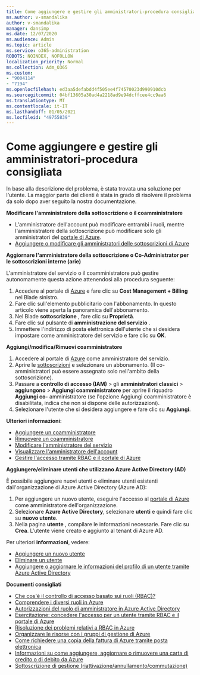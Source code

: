 ```yaml
---
title: Come aggiungere e gestire gli amministratori-procedura consigliata
ms.author: v-smandalika
author: v-smandalika
manager: dansimp
ms.date: 12/07/2020
ms.audience: Admin
ms.topic: article
ms.service: o365-administration
ROBOTS: NOINDEX, NOFOLLOW
localization_priority: Normal
ms.collection: Adm_O365
ms.custom:
- "9004114"
- "7194"
ms.openlocfilehash: ed3aa5defabdd4f505ee4f74570023d990910dcb
ms.sourcegitcommit: 04bf13605a30ad4a2218ad9e94dcffcee4cc9aa6
ms.translationtype: MT
ms.contentlocale: it-IT
ms.lasthandoff: 01/05/2021
ms.locfileid: "49755839"
---
```

# <a name="how-to-add-and-manage-administrators---recommended-steps"></a>Come aggiungere e gestire gli amministratori-procedura consigliata

In base alla descrizione del problema, è stata trovata una soluzione per l'utente. La maggior parte dei clienti è stata in grado di risolvere il problema da solo dopo aver seguito la nostra documentazione.

**Modificare l'amministratore della sottoscrizione o il coamministratore**

- L'amministratore dell'account può modificare entrambi i ruoli, mentre l'amministratore della sottoscrizione può modificare solo gli amministratori del [portale di Azure](https://ms.portal.azure.com/#home).
- [Aggiungere o modificare gli amministratori delle sottoscrizioni di Azure](https://docs.microsoft.com/azure/cost-management-billing/manage/add-change-subscription-administrator)

**Aggiornare l'amministratore della sottoscrizione o Co-Administrator per le sottoscrizioni interne (arie)**

L'amministratore del servizio o il coamministratore può gestire autonomamente questa azione attenendosi alla procedura seguente:

1. Accedere al portale di [Azure](https://ms.portal.azure.com/#home) e fare clic su **Cost Management + Billing** nel Blade sinistro.
2. Fare clic sull'elemento pubblicitario con l'abbonamento. In questo articolo viene aperta la panoramica dell'abbonamento.
3. Nel Blade **sottoscrizione** , fare clic su **Proprietà**. 
4. Fare clic sul pulsante di **amministrazione del servizio** .
5. Immettere l'indirizzo di posta elettronica dell'utente che si desidera impostare come amministratore del servizio e fare clic su **OK**.

**Aggiungi/modifica/Rimuovi coamministratore**

1. Accedere al portale di [Azure](https://ms.portal.azure.com/#home) come amministratore del servizio.
2. Aprire le [sottoscrizioni](https://ms.portal.azure.com/#blade/Microsoft_Azure_Billing/SubscriptionsBlade) e selezionare un abbonamento. (Il co-amministratori può essere assegnato solo nell'ambito della sottoscrizione).
3. Passare a **controllo di accesso (IAM)**  >  gli **amministratori classici**  >  **aggiungono**  >  **Aggiungi coamministratore** per aprire il riquadro **Aggiungi co-** amministratore (se l'opzione Aggiungi coamministratore è disabilitata, indica che non si dispone delle autorizzazioni).
4. Selezionare l'utente che si desidera aggiungere e fare clic su **Aggiungi**.

**Ulteriori informazioni:**
- [Aggiungere un coamministratore](https://docs.microsoft.com/azure/role-based-access-control/classic-administrators)
- [Rimuovere un coamministratore](https://docs.microsoft.com/azure/role-based-access-control/classic-administrators)
- [Modificare l'amministratore del servizio](https://docs.microsoft.com/azure/role-based-access-control/classic-administrators)
- [Visualizzare l'amministratore dell'account](https://docs.microsoft.com/azure/role-based-access-control/classic-administrators)
- [Gestire l'accesso tramite RBAC e il portale di Azure](https://docs.microsoft.com/azure/role-based-access-control/role-assignments-portal)

**Aggiungere/eliminare utenti che utilizzano Azure Active Directory (AD)**

È possibile aggiungere nuovi utenti o eliminare utenti esistenti dall'organizzazione di Azure Active Directory (Azure AD):

1. Per aggiungere un nuovo utente, eseguire l'accesso al [portale di Azure](https://ms.portal.azure.com/#home) come amministratore dell'organizzazione.
2. Selezionare **Azure Active Directory**, selezionare **utenti** e quindi fare clic su **nuovo utente**.
3. Nella pagina **utente** , compilare le informazioni necessarie. Fare clic su **Crea**. L'utente viene creato e aggiunto al tenant di Azure AD.

Per ulteriori **informazioni**, vedere:

- [Aggiungere un nuovo utente](https://docs.microsoft.com/azure/active-directory/fundamentals/add-users-azure-active-directory)
- [Eliminare un utente](https://docs.microsoft.com/azure/active-directory/fundamentals/add-users-azure-active-directory)
- [Aggiungere o aggiornare le informazioni del profilo di un utente tramite Azure Active Directory](https://docs.microsoft.com/azure/active-directory/fundamentals/active-directory-users-profile-azure-portal)

**Documenti consigliati**

- [Che cos'è il controllo di accesso basato sui ruoli (RBAC)?](https://docs.microsoft.com/azure/role-based-access-control/overview)
- [Comprendere i diversi ruoli in Azure](https://docs.microsoft.com/azure/role-based-access-control/rbac-and-directory-admin-roles)
- [Autorizzazioni del ruolo di amministratore in Azure Active Directory](https://docs.microsoft.com/azure/active-directory/roles/permissions-reference)
- [Esercitazione: concedere l'accesso per un utente tramite RBAC e il portale di Azure](https://docs.microsoft.com/azure/role-based-access-control/quickstart-assign-role-user-portal)
- [Risoluzione dei problemi relativi a RBAC in Azure](https://docs.microsoft.com/azure/role-based-access-control/troubleshooting)
- [Organizzare le risorse con i gruppi di gestione di Azure](https://docs.microsoft.com/azure/governance/management-groups/overview)
- [Come richiedere una copia della fattura di Azure tramite posta elettronica](https://azure.microsoft.com/en-us/blog/azure-email-invoices/)
- [Informazioni su come aggiungere, aggiornare o rimuovere una carta di credito o di debito da Azure](https://docs.microsoft.com/azure/cost-management-billing/manage/change-credit-card)
- [Sottoscrizione di gestione (riattivazione/annullamento/commutazione)](https://docs.microsoft.com/azure/cost-management-billing/manage/subscription-disabled)



